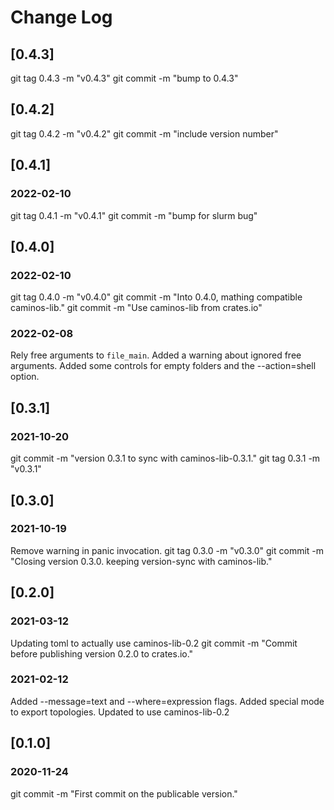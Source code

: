 # Change Log

## [0.4.3]
git tag 0.4.3 -m "v0.4.3"
git commit -m "bump to 0.4.3"

## [0.4.2]
git tag 0.4.2 -m "v0.4.2"
git commit -m "include version number"

## [0.4.1]
### 2022-02-10
git tag 0.4.1 -m "v0.4.1"
git commit -m "bump for slurm bug"

## [0.4.0]
### 2022-02-10
git tag 0.4.0 -m "v0.4.0"
git commit -m "Into 0.4.0, mathing compatible caminos-lib."
git commit -m "Use caminos-lib from crates.io"

### 2022-02-08
Rely free arguments to `file_main`.
Added a warning about ignored free arguments.
Added some controls for empty folders and the --action=shell option.

## [0.3.1]

### 2021-10-20
git commit -m "version 0.3.1 to sync with caminos-lib-0.3.1."
git tag 0.3.1 -m "v0.3.1"

## [0.3.0]

### 2021-10-19
Remove warning in panic invocation.
git tag 0.3.0 -m "v0.3.0"
git commit -m "Closing version 0.3.0. keeping version-sync with caminos-lib."


## [0.2.0]


### 2021-03-12
Updating toml to actually use caminos-lib-0.2
git commit -m "Commit before publishing version 0.2.0 to crates.io."

### 2021-02-12
Added --message=text and --where=expression flags.
Added special mode to export topologies.
Updated to use caminos-lib-0.2


## [0.1.0]

### 2020-11-24
git commit -m "First commit on the publicable version."


